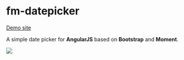 fm-datepicker
=============

[Demo site](http://fairmanager.github.io/fm-datepicker/demo.html)

A simple date picker for **AngularJS** based on **Bootstrap** and **Moment**.

![](http://i.imgur.com/slqOuIw.png) 
